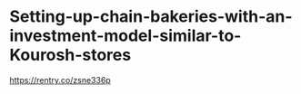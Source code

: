 # Setting-up-chain-bakeries-with-an-investment-model-similar-to-Kourosh-stores
https://rentry.co/zsne336p
